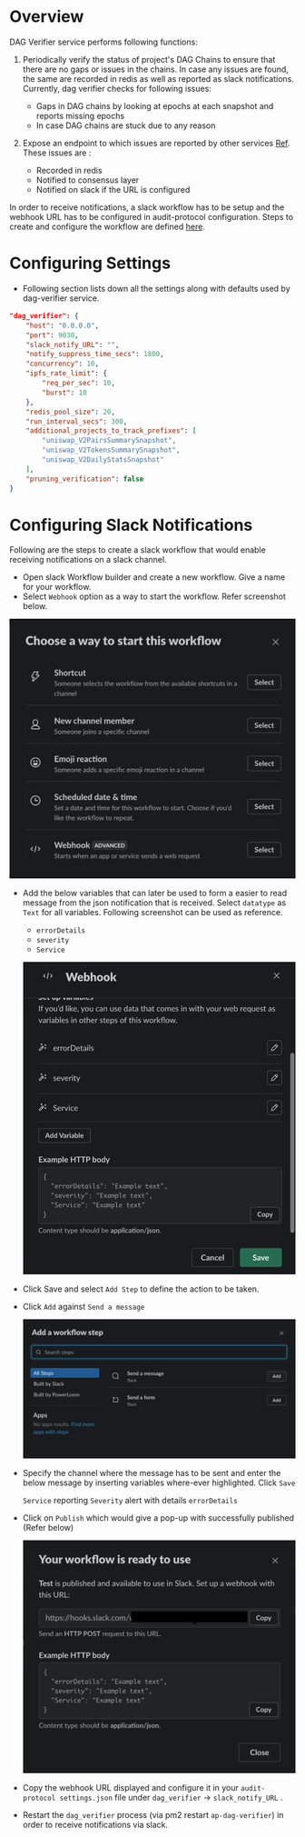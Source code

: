 # Overview
DAG Verifier service performs following functions:
1. Periodically verify the status of project's DAG Chains to ensure that there are no gaps or issues in the chains. In case any issues are found, the same are recorded in redis as well as reported as slack notifications.
    Currently, dag verifier checks for following issues:
    - Gaps in DAG chains by looking at epochs at each snapshot and reports missing epochs
    - In case DAG chains are stuck due to any reason

2. Expose an endpoint to which issues are reported by other services [Ref](https://github.com/PowerLoom/audit-protocol-private/issues/143). These issues are :
    - Recorded in redis
    - Notified to consensus layer
    - Notified on slack if the URL is configured

In order to receive notifications, a slack workflow has to be setup and the webhook URL has to be configured in audit-protocol configuration. Steps to create and configure the workflow are defined [here](#configuring-slack-notifications).

# Configuring Settings
* Following section lists down all the settings along with defaults used by dag-verifier service.
```json
"dag_verifier": {
    "host": "0.0.0.0",
    "port": 9030,
    "slack_notify_URL": "",
    "notify_suppress_time_secs": 1800,
    "concurrency": 10,
    "ipfs_rate_limit": {
        "req_per_sec": 10,
        "burst": 10
    },
    "redis_pool_size": 20,
    "run_interval_secs": 300,
    "additional_projects_to_track_prefixes": [
        "uniswap_V2PairsSummarySnapshot",
        "uniswap_V2TokensSummarySnapshot",
        "uniswap_V2DailyStatsSnapshot"
    ],
    "pruning_verification": false
}
```

# Configuring Slack Notifications
Following are the steps to create a slack workflow that would enable receiving notifications on a slack channel.

- Open slack Workflow builder and create a new workflow. Give a name for your workflow.
- Select `Webhook` option as a way to start the workflow. Refer screenshot below.

![slack-workflow-start.png](images/slack-workflow-start.png)

- Add the below variables that can later be used to form a easier to read message from the json notification that is received. Select `datatype` as `Text` for all variables. Following screenshot can be used as reference.
    - `errorDetails`
    - `severity`
    - `Service`

    ![slack-workflow-vars.png](images/slack-workflow-vars.png)

- Click Save and select `Add Step` to define the action to be taken.
- Click `Add` against `Send a message`

    ![slack-workflow-msg.png](images/slack-workflow-msg.png)

- Specify the channel where the message has to be sent and enter the below message by inserting variables where-ever highlighted. Click `Save`

    `Service` reporting `Severity` alert with details `errorDetails`

- Click on `Publish`  which would give a pop-up with successfully published (Refer below)

    ![slack-workflow-publish.png](images/slack-workflow-publish.png)

- Copy the webhook URL displayed and configure it in your `audit-protocol settings.json` file under `dag_verifier` → `slack_notify_URL` .
- Restart the `dag_verifier` process (via pm2 restart `ap-dag-verifier`)  in order to receive notifications via slack.